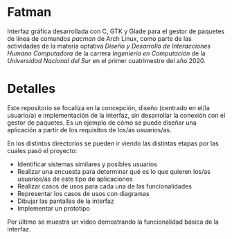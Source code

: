 # Fatman

Interfaz gráfica desarrollada con C, GTK y Glade para el gestor de paquetes de línea de comandos _pacman_ de Arch Linux, como parte de las actividades de la matería optativa _Diseño y Desarrollo de Interacciones Humano Computadora_ de la carrera _Ingeniería en Computación_ de la _Universidad Nacional del Sur_ en el primer cuatrimestre del año 2020.

# Detalles

Este repositorio se focaliza en la concepción, diseño (centrado en el/la usuario/a) e implementación de la interfaz, sin desarrollar la conexión con el gestor de paquetes. Es un ejemplo de cómo se puede diseñar una aplicación a partir de los requisitos de los/as usuarios/as.

En los distintos directorios se pueden ir viendo las distintas etapas por las cuales pasó el proyecto:
- Identificar sistemas similares y posibles usuarios
- Realizar una encuesta para determinar qué es lo que quieren los/as usuarios/as de este tipo de aplicaciones
- Realizar casos de usos para cada una de las funcionalidades
- Representar los casos de usos con diagramas
- Dibujar las pantallas de la interfaz
- Implementar un prototipo

Por último se muestra un video demostrando la funcionalidad básica de la interfaz.
